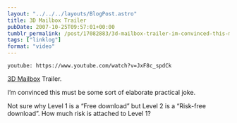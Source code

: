 ```yaml
---
layout: "../../../layouts/BlogPost.astro"
title: 3D Mailbox Trailer
pubDate: 2007-10-25T09:57:01+00:00
tumblr_permalink: /post/17082883/3d-mailbox-trailer-im-convinced-this-must-be
tags: ["linklog"]
format: "video"
---
```


`youtube: https://www.youtube.com/watch?v=JxF8c_spdCk`

[3D Mailbox][1] Trailer.

I&rsquo;m convinced this must be some sort of elaborate practical joke.

Not sure why Level 1 is a &ldquo;Free download&rdquo; but Level 2 is a &ldquo;Risk-free download&rdquo;. How much risk is attached to Level 1?

[1]: http://www.3dmailbox.com/
